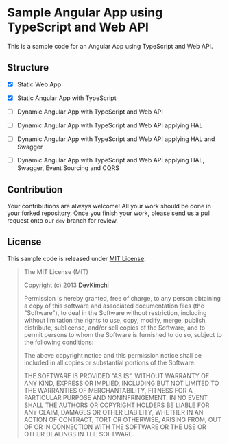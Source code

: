# Sample Angular App using TypeScript and Web API #

This is a sample code for an Angular App using TypeScript and Web API.


## Structure ##

* [x] Static Web App
* [x] Static Angular App with TypeScript
* [ ] Dynamic Angular App with TypeScript and Web API
* [ ] Dynamic Angular App with TypeScript and Web API applying HAL
* [ ] Dynamic Angular App with TypeScript and Web API applying HAL and Swagger
* [ ] Dynamic Angular App with TypeScript and Web API applying HAL, Swagger, Event Sourcing and CQRS


## Contribution ##

Your contributions are always welcome! All your work should be done in your forked repository. Once you finish your work, please send us a pull request onto our `dev` branch for review.


## License ##

This sample code is released under [MIT License](http://opensource.org/licenses/MIT).

> The MIT License (MIT)
> 
> Copyright (c) 2013 [DevKimchi](http://devkimchi.com)
> 
> Permission is hereby granted, free of charge, to any person obtaining a copy of this software and associated documentation files (the "Software"), to deal in the Software without restriction, including without limitation the rights to use, copy, modify, merge, publish, distribute, sublicense, and/or sell copies of the Software, and to permit persons to whom the Software is
> furnished to do so, subject to the following conditions:
> 
> The above copyright notice and this permission notice shall be included in all copies or substantial portions of the Software.
> 
> THE SOFTWARE IS PROVIDED "AS IS", WITHOUT WARRANTY OF ANY KIND, EXPRESS OR IMPLIED, INCLUDING BUT NOT LIMITED TO THE WARRANTIES OF MERCHANTABILITY, FITNESS FOR A PARTICULAR PURPOSE AND NONINFRINGEMENT. IN NO EVENT SHALL THE AUTHORS OR COPYRIGHT HOLDERS BE LIABLE FOR ANY CLAIM, DAMAGES OR OTHER LIABILITY, WHETHER IN AN ACTION OF CONTRACT, TORT OR OTHERWISE, ARISING FROM, OUT OF OR IN CONNECTION WITH THE SOFTWARE OR THE USE OR OTHER DEALINGS IN THE SOFTWARE.
